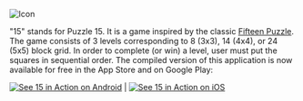 ![Icon](http://is1.mzstatic.com/image/thumb/Purple22/v4/cd/be/0c/cdbe0c44-517e-066d-6720-69b315cdb731/source/400x400bb.jpg)

"15" stands for Puzzle 15. It is a game inspired by the classic [Fifteen Puzzle](http://mathworld.wolfram.com/15Puzzle.html). The game consists of 3 levels corresponding to 8 (3x3), 14 (4x4), or 24 (5x5) block grid. In order to complete (or win) a level, user must put the squares in sequential order. The compiled version of this application is now available for free in the App Store and on Google Play:

[![See 15 in Action on Android](https://www.telerik.com/sfimages/default-source/app-store-buttons/googleplay.png?sfvrsn=2)](https://play.google.com/store/apps/details?id=org.nativescript.puzzle&pcampaignid=MKT-Other-global-all-co-prtnr-py-PartBadge-Mar2515-1) | [![See 15 in Action on iOS](https://www.telerik.com/sfimages/default-source/app-store-buttons/appstore.png?sfvrsn=2)](https://itunes.apple.com/us/app/15-puzzle/id1180443503?mt=8)

